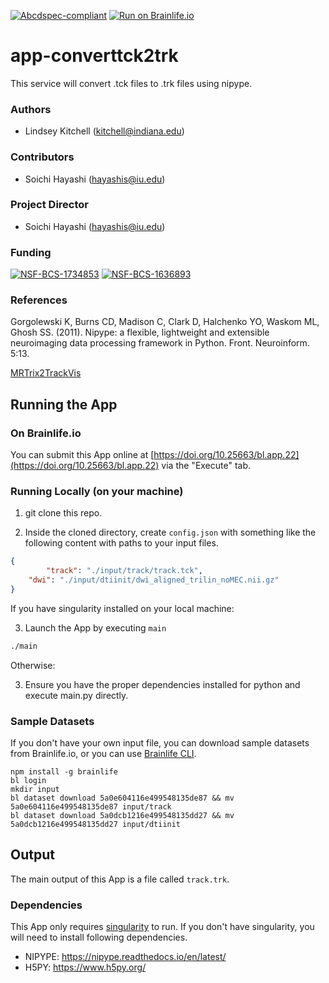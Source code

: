 [![Abcdspec-compliant](https://img.shields.io/badge/ABCD_Spec-v1.1-green.svg)](https://github.com/brain-life/abcd-spec)
[![Run on Brainlife.io](https://img.shields.io/badge/Brainlife-bl.app.1-blue.svg)](https://doi.org/10.25663/bl.app.1)

# app-converttck2trk

This service will convert .tck files to .trk files using nipype. 

### Authors
- Lindsey Kitchell (kitchell@indiana.edu)

### Contributors
- Soichi Hayashi (hayashis@iu.edu)

### Project Director
- Soichi Hayashi (hayashis@iu.edu)

### Funding 
[![NSF-BCS-1734853](https://img.shields.io/badge/NSF_BCS-1734853-blue.svg)](https://nsf.gov/awardsearch/showAward?AWD_ID=1734853)
[![NSF-BCS-1636893](https://img.shields.io/badge/NSF_BCS-1636893-blue.svg)](https://nsf.gov/awardsearch/showAward?AWD_ID=1636893)

### References 
Gorgolewski K, Burns CD, Madison C, Clark D, Halchenko YO, Waskom ML, Ghosh SS. (2011). Nipype: a flexible, lightweight and extensible neuroimaging data processing framework in Python. Front. Neuroinform. 5:13.

[MRTrix2TrackVis](https://nipype.readthedocs.io/en/latest/interfaces/generated/interfaces.mrtrix/convert.html)


## Running the App 

### On Brainlife.io

You can submit this App online at [https://doi.org/10.25663/bl.app.22](https://doi.org/10.25663/bl.app.22) via the "Execute" tab.

### Running Locally (on your machine)

1. git clone this repo.

2. Inside the cloned directory, create `config.json` with something like the following content with paths to your input files.

```json
{
        "track": "./input/track/track.tck",
	"dwi": "./input/dtiinit/dwi_aligned_trilin_noMEC.nii.gz"
}
```

If you have singularity installed on your local machine:

3. Launch the App by executing `main`

```bash
./main
```

Otherwise:

3. Ensure you have the proper dependencies installed for python and execute main.py directly. 

### Sample Datasets

If you don't have your own input file, you can download sample datasets from Brainlife.io, or you can use [Brainlife CLI](https://github.com/brain-life/cli).

```
npm install -g brainlife
bl login
mkdir input
bl dataset download 5a0e604116e499548135de87 && mv 5a0e604116e499548135de87 input/track
bl dataset download 5a0dcb1216e499548135dd27 && mv 5a0dcb1216e499548135dd27 input/dtiinit
```

## Output

The main output of this App is a file called `track.trk`. 


### Dependencies

This App only requires [singularity](https://www.sylabs.io/singularity/) to run. If you don't have singularity, you will need to install following dependencies.  

  - NIPYPE: https://nipype.readthedocs.io/en/latest/
  - H5PY: https://www.h5py.org/

